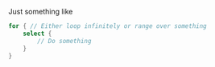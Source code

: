 Just something like 
```go
for { // Either loop infinitely or range over something
	select {
    	// Do something
    }
}
```